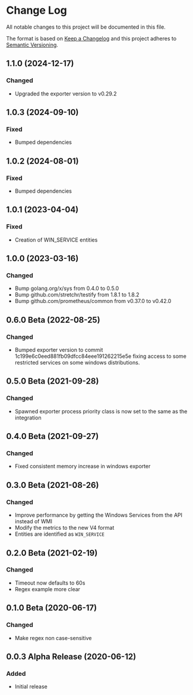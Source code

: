 # Change Log

All notable changes to this project will be documented in this file.

The format is based on [Keep a Changelog](http://keepachangelog.com/)
and this project adheres to [Semantic Versioning](http://semver.org/).

## 1.1.0 (2024-12-17)
### Changed
- Upgraded the exporter version to v0.29.2

## 1.0.3 (2024-09-10)
### Fixed
- Bumped dependencies

## 1.0.2 (2024-08-01)
### Fixed
- Bumped dependencies

## 1.0.1 (2023-04-04)
### Fixed
- Creation of WIN_SERVICE entities

## 1.0.0 (2023-03-16)
### Changed
- Bump golang.org/x/sys from 0.4.0 to 0.5.0
- Bump github.com/stretchr/testify from 1.8.1 to 1.8.2
- Bump github.com/prometheus/common from v0.37.0 to v0.42.0

## 0.6.0 Beta (2022-08-25)
### Changed
- Bumped exporter version to commit 1c199e6c0eed881fb09dfcc84eee191262215e5e fixing access to some restricted services on some windows distributions.

## 0.5.0 Beta (2021-09-28)
### Changed
- Spawned exporter process priority class is now set to the same as the integration

## 0.4.0 Beta (2021-09-27)
### Changed
- Fixed consistent memory increase in windows exporter

## 0.3.0 Beta (2021-08-26)
### Changed
- Improve performance by getting the Windows Services from the API instead of WMI
- Modify the metrics to the new V4 format
- Entities are identified as `WIN_SERVICE`

## 0.2.0 Beta (2021-02-19)
### Changed
- Timeout now defaults to 60s
- Regex example more clear

## 0.1.0 Beta (2020-06-17)
### Changed
- Make regex non case-sensitive

## 0.0.3 Alpha Release (2020-06-12)
### Added
- Initial release
